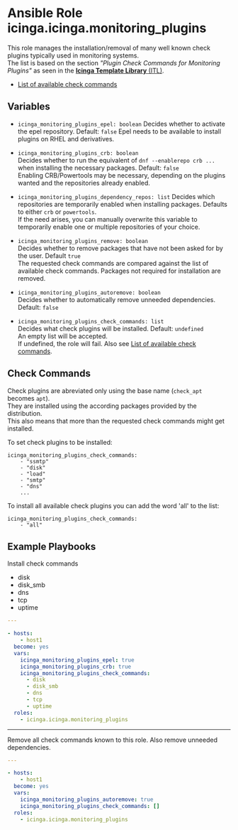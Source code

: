 # Ansible Role icinga.icinga.monitoring_plugins

This role manages the installation/removal of many well known check plugins typically used in monitoring systems.  
The list is based on the section *"Plugin Check Commands for Monitoring Plugins"* as seen in the [**Icinga Template Library** (ITL)](https://icinga.com/docs/icinga-2/latest/doc/10-icinga-template-library/#plugin-check-commands-for-monitoring-plugins).  

* [List of available check commands](check_command_list.md)

## Variables

- `icinga_monitoring_plugins_epel: boolean`
  Decides whether to activate the epel repository. Default: `false`
  Epel needs to be available to install plugins on RHEL and derivatives.

- `icinga_monitoring_plugins_crb: boolean`  
  Decides whether to run the equivalent of `dnf --enablerepo crb ...` when installing the necessary packages. Default: `false`  
  Enabling CRB/Powertools may be necessary, depending on the plugins wanted and the repositories already enabled.

- `icinga_monitoring_plugins_dependency_repos: list`
  Decides which repositories are temporarily enabled when installing packages. Defaults to either `crb` or `powertools`.  
  If the need arises, you can manually overwrite this variable to temporarily enable one or multiple repositories of your choice.

- `icinga_monitoring_plugins_remove: boolean`  
  Decides whether to remove packages that have not been asked for by the user. Default `true`  
  The requested check commands are compared against the list of available check commands. Packages not required for installation are removed.

- `icinga_monitoring_plugins_autoremove: boolean`  
  Decides whether to automatically remove unneeded dependencies. Default: `false`

- `icinga_monitoring_plugins_check_commands: list`  
  Decides what check plugins will be installed. Default: `undefined`  
  An empty list will be accepted.  
  If undefined, the role will fail. Also see [List of available check commands](check_command_list.md).

## Check Commands

Check plugins are abreviated only using the base name (`check_apt` becomes `apt`).  
They are installed using the according packages provided by the distribution.  
This also means that more than the requested check commands might get installed.  

To set check plugins to be installed:  

```
icinga_monitoring_plugins_check_commands:
    - "ssmtp"
    - "disk"
    - "load"
    - "smtp"
    - "dns"
    ...
```

To install all available check plugins you can add the word 'all' to the list:  

```
icinga_monitoring_plugins_check_commands:
    - "all"
```

## Example Playbooks

Install check commands  
- disk
- disk_smb
- dns
- tcp
- uptime

```yaml
---

- hosts:
    - host1
  become: yes
  vars:
    icinga_monitoring_plugins_epel: true
    icinga_monitoring_plugins_crb: true
    icinga_monitoring_plugins_check_commands:
      - disk
      - disk_smb
      - dns
      - tcp
      - uptime
  roles:
    - icinga.icinga.monitoring_plugins
```

---

Remove all check commands known to this role. Also remove unneeded dependencies.

```yaml
---

- hosts:
    - host1
  become: yes
  vars:
    icinga_monitoring_plugins_autoremove: true
    icinga_monitoring_plugins_check_commands: []
  roles:
    - icinga.icinga.monitoring_plugins
```
